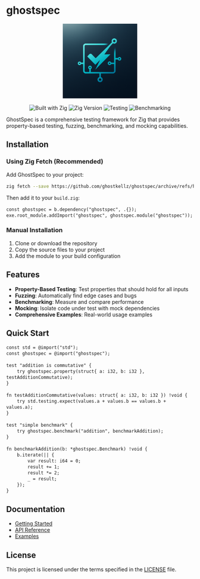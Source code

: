 # ghostspec

<div align="center">
  <img src="assets/icons/ztest.png" alt="GhostSpec Logo" width="200"/>
</div>

<div align="center">

![Built with Zig](https://img.shields.io/badge/Built%20with-Zig-F7A41D?style=for-the-badge&logo=zig&logoColor=white)
![Zig Version](https://img.shields.io/badge/Zig-0.16.0-F7A41D?style=for-the-badge&logo=zig&logoColor=white)
![Testing](https://img.shields.io/badge/Testing-Property%20Based-4CAF50?style=for-the-badge&logo=checkmark&logoColor=white)
![Benchmarking](https://img.shields.io/badge/Benchmarking-Performance-FF9800?style=for-the-badge&logo=trending-up&logoColor=white)

</div>

GhostSpec is a comprehensive testing framework for Zig that provides property-based testing, fuzzing, benchmarking, and mocking capabilities.

## Installation

### Using Zig Fetch (Recommended)

Add GhostSpec to your project:

```bash
zig fetch --save https://github.com/ghostkellz/ghostspec/archive/refs/heads/main.tar.gz
```

Then add it to your `build.zig`:

```zig
const ghostspec = b.dependency("ghostspec", .{});
exe.root_module.addImport("ghostspec", ghostspec.module("ghostspec"));
```

### Manual Installation

1. Clone or download the repository
2. Copy the source files to your project
3. Add the module to your build configuration

## Features

- **Property-Based Testing**: Test properties that should hold for all inputs
- **Fuzzing**: Automatically find edge cases and bugs
- **Benchmarking**: Measure and compare performance
- **Mocking**: Isolate code under test with mock dependencies
- **Comprehensive Examples**: Real-world usage examples

## Quick Start

```zig
const std = @import("std");
const ghostspec = @import("ghostspec");

test "addition is commutative" {
    try ghostspec.property(struct{ a: i32, b: i32 }, testAdditionCommutative);
}

fn testAdditionCommutative(values: struct{ a: i32, b: i32 }) !void {
    try std.testing.expect(values.a + values.b == values.b + values.a);
}

test "simple benchmark" {
    try ghostspec.benchmark("addition", benchmarkAddition);
}

fn benchmarkAddition(b: *ghostspec.Benchmark) !void {
    b.iterate(|| {
        var result: i64 = 0;
        result += 1;
        result *= 2;
        _ = result;
    });
}
```

## Documentation

- [Getting Started](docs/getting-started.md)
- [API Reference](docs/api-reference.md)
- [Examples](docs/examples/)

## License

This project is licensed under the terms specified in the [LICENSE](LICENSE) file.
